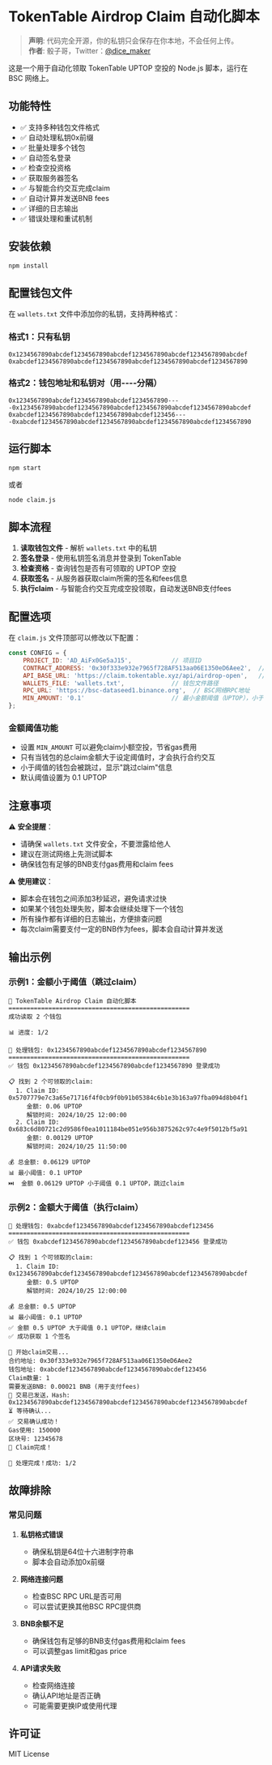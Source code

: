 # TokenTable Airdrop Claim 自动化脚本

> **声明**: 代码完全开源，你的私钥只会保存在你本地，不会任何上传。  
> **作者**: 骰子哥，Twitter：[@dice_maker](https://x.com/dice_maker)

这是一个用于自动化领取 TokenTable UPTOP 空投的 Node.js 脚本，运行在 BSC 网络上。

## 功能特性

- ✅ 支持多种钱包文件格式
- ✅ 自动处理私钥0x前缀
- ✅ 批量处理多个钱包
- ✅ 自动签名登录
- ✅ 检查空投资格
- ✅ 获取服务器签名
- ✅ 与智能合约交互完成claim
- ✅ 自动计算并发送BNB fees
- ✅ 详细的日志输出
- ✅ 错误处理和重试机制

## 安装依赖

```bash
npm install
```

## 配置钱包文件

在 `wallets.txt` 文件中添加你的私钥，支持两种格式：

### 格式1：只有私钥
```
0x1234567890abcdef1234567890abcdef1234567890abcdef1234567890abcdef
0xabcdef1234567890abcdef1234567890abcdef1234567890abcdef1234567890
```

### 格式2：钱包地址和私钥对（用----分隔）
```
0x1234567890abcdef1234567890abcdef1234567890----0x1234567890abcdef1234567890abcdef1234567890abcdef1234567890abcdef
0xabcdef1234567890abcdef1234567890abcdef123456----0xabcdef1234567890abcdef1234567890abcdef1234567890abcdef1234567890
```

## 运行脚本

```bash
npm start
```

或者

```bash
node claim.js
```

## 脚本流程

1. **读取钱包文件** - 解析 `wallets.txt` 中的私钥
2. **签名登录** - 使用私钥签名消息并登录到 TokenTable
3. **检查资格** - 查询钱包是否有可领取的 UPTOP 空投
4. **获取签名** - 从服务器获取claim所需的签名和fees信息
5. **执行claim** - 与智能合约交互完成空投领取，自动发送BNB支付fees

## 配置选项

在 `claim.js` 文件顶部可以修改以下配置：

```javascript
const CONFIG = {
    PROJECT_ID: 'AD_AiFx0Ge5aJ15',           // 项目ID
    CONTRACT_ADDRESS: '0x30f333e932e7965f728AF513aa06E1350eD6Aee2',  // 合约地址
    API_BASE_URL: 'https://claim.tokentable.xyz/api/airdrop-open',   // API地址
    WALLETS_FILE: 'wallets.txt',             // 钱包文件路径
    RPC_URL: 'https://bsc-dataseed1.binance.org',  // BSC网络RPC地址
    MIN_AMOUNT: '0.1'                        // 最小金额阈值（UPTOP），小于此值将跳过claim
};
```

### 金额阈值功能

- 设置 `MIN_AMOUNT` 可以避免claim小额空投，节省gas费用
- 只有当钱包的总claim金额大于设定阈值时，才会执行合约交互
- 小于阈值的钱包会被跳过，显示"跳过claim"信息
- 默认阈值设置为 0.1 UPTOP

## 注意事项

⚠️ **安全提醒**：
- 请确保 `wallets.txt` 文件安全，不要泄露给他人
- 建议在测试网络上先测试脚本
- 确保钱包有足够的BNB支付gas费用和claim fees

⚠️ **使用建议**：
- 脚本会在钱包之间添加3秒延迟，避免请求过快
- 如果某个钱包处理失败，脚本会继续处理下一个钱包
- 所有操作都有详细的日志输出，方便排查问题
- 每次claim需要支付一定的BNB作为fees，脚本会自动计算并发送

## 输出示例

### 示例1：金额小于阈值（跳过claim）
```
🚀 TokenTable Airdrop Claim 自动化脚本
==================================================
成功读取 2 个钱包

📊 进度: 1/2

🔐 处理钱包: 0x1234567890abcdef1234567890abcdef1234567890
==================================================
✅ 钱包 0x1234567890abcdef1234567890abcdef1234567890 登录成功

📋 找到 2 个可领取的claim:
  1. Claim ID: 0x5707779e7c3a65e71716f4f0cb9f0b91b05384c6b1e3b163a97fba094d8b04f1
     金额: 0.06 UPTOP
     解锁时间: 2024/10/25 12:00:00
  2. Claim ID: 0x683c6d80721c2d9586f0ea1011184be051e956b3875262c97c4e9f5012bf5a91
     金额: 0.00129 UPTOP
     解锁时间: 2024/10/25 11:50:00

💰 总金额: 0.06129 UPTOP
📊 最小阈值: 0.1 UPTOP
⏭️  金额 0.06129 UPTOP 小于阈值 0.1 UPTOP，跳过claim
```

### 示例2：金额大于阈值（执行claim）
```
🔐 处理钱包: 0xabcdef1234567890abcdef1234567890abcdef123456
==================================================
✅ 钱包 0xabcdef1234567890abcdef1234567890abcdef123456 登录成功

📋 找到 1 个可领取的claim:
  1. Claim ID: 0x1234567890abcdef1234567890abcdef1234567890abcdef1234567890abcdef
     金额: 0.5 UPTOP
     解锁时间: 2024/10/25 12:00:00

💰 总金额: 0.5 UPTOP
📊 最小阈值: 0.1 UPTOP
✅ 金额 0.5 UPTOP 大于阈值 0.1 UPTOP，继续claim
✅ 成功获取 1 个签名

🚀 开始claim交易...
合约地址: 0x30f333e932e7965f728AF513aa06E1350eD6Aee2
钱包地址: 0xabcdef1234567890abcdef1234567890abcdef123456
Claim数量: 1
需要发送BNB: 0.00021 BNB (用于支付fees)
📝 交易已发送，Hash: 0x1234567890abcdef1234567890abcdef1234567890abcdef1234567890abcdef
⏳ 等待确认...
✅ 交易确认成功！
Gas使用: 150000
区块号: 12345678
🎉 Claim完成！

🎯 处理完成！成功: 1/2
```

## 故障排除

### 常见问题

1. **私钥格式错误**
   - 确保私钥是64位十六进制字符串
   - 脚本会自动添加0x前缀

2. **网络连接问题**
   - 检查BSC RPC URL是否可用
   - 可以尝试更换其他BSC RPC提供商

3. **BNB余额不足**
   - 确保钱包有足够的BNB支付gas费用和claim fees
   - 可以调整gas limit和gas price

4. **API请求失败**
   - 检查网络连接
   - 确认API地址是否正确
   - 可能需要更换IP或使用代理

## 许可证

MIT License 
